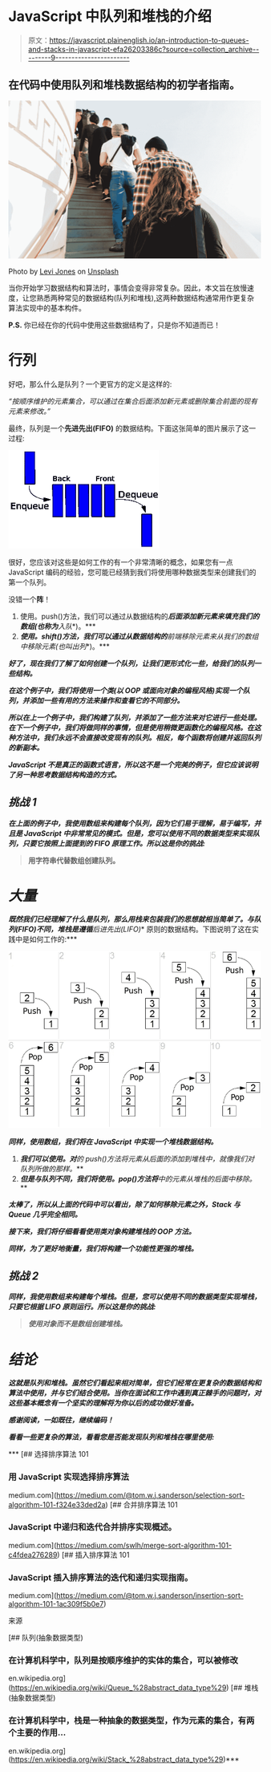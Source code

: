 # JavaScript 中队列和堆栈的介绍

> 原文：<https://javascript.plainenglish.io/an-introduction-to-queues-and-stacks-in-javascript-efa26203386c?source=collection_archive---------9----------------------->

## 在代码中使用队列和堆栈数据结构的初学者指南。

![](img/12c443fa5a212a7a60da7b225cef0044.png)

Photo by [Levi Jones](https://unsplash.com/@levidjones?utm_source=medium&utm_medium=referral) on [Unsplash](https://unsplash.com?utm_source=medium&utm_medium=referral)

当你开始学习数据结构和算法时，事情会变得非常复杂。因此，本文旨在放慢速度，让您熟悉两种常见的数据结构(队列和堆栈),这两种数据结构通常用作更复杂算法实现中的基本构件。

**P.S.**
你已经在你的代码中使用这些数据结构了，只是你不知道而已！

# 行列

好吧，那么什么是队列？一个更官方的定义是这样的:

*“按顺序维护的元素集合，可以通过在集合后面添加新元素或删除集合前面的现有元素来修改。”*

最终，队列是一个**先进先出(FIFO)** 的数据结构。下面这张简单的图片展示了这一过程:

![](img/51621a9f478b3ec76bd31e5353a52e80.png)

很好，您应该对这些是如何工作的有一个非常清晰的概念，如果您有一点 JavaScript 编码的经验，您可能已经猜到我们将使用哪种数据类型来创建我们的第一个队列。

没错一个**阵**！

1.  使用。push()方法，我们可以通过从数据结构的***后面添加新元素来填充我们的数组(也称为**入队**)。***
2.  ***使用。shift()方法，我们可以通过从数据结构的**前端**移除元素来从我们的数组中移除元素(也叫**出列**)。***

***好了，现在我们了解了如何创建一个队列，让我们更形式化一些，给我们的队列一些结构。***

***在这个例子中，我们将使用一个类(以 OOP 或面向对象的编程风格)实现一个队列，并添加一些有用的方法来操作和查看它的不同部分。***

***所以在上一个例子中，我们构建了队列，并添加了一些方法来对它进行一些处理。在下一个例子中，我们将做同样的事情，但是使用稍微更函数化的编程风格。在这种方法中，我们永远不会直接改变现有的队列。相反，每个函数将创建并返回队列的新副本。***

***JavaScript 不是真正的函数式语言，所以这不是一个完美的例子，但它应该说明了另一种思考数据结构构造的方式。***

## ***挑战 1***

***在上面的例子中，我使用数组来构建每个队列，因为它们易于理解，易于编写，并且是 JavaScript 中非常常见的模式。但是，您可以使用不同的数据类型来实现队列，只要它按照上面提到的 FIFO 原理工作。所以这是你的挑战:***

> ******用字符串代替数组创建队列。******

# ***大量***

***既然我们已经理解了什么是队列，那么用栈来包装我们的思想就相当简单了。与队列(FIFO)不同，堆栈是遵循**后进先出(LIFO)** 原则的数据结构。下图说明了这在实践中是如何工作的:***

***![](img/2deca43c890e810077fa21a676278036.png)***

***同样，使用数组，我们将在 JavaScript 中实现一个堆栈数据结构。***

1.  ***我们可以使用。对**的 push()方法将**元素从**后面的**添加到堆栈中，就像我们对队列所做的那样。***
2.  ***但是与队列不同，我们将使用。pop()方法将**中的**元素从堆栈的**后面**中移除。***

***太棒了，所以从上面的代码中可以看出，除了如何移除元素之外，Stack 与 Queue 几乎完全相同。***

***接下来，我们将仔细看看使用类对象构建堆栈的 OOP 方法。***

***同样，为了更好地衡量，我们将构建一个功能性更强的堆栈。***

## ***挑战 2***

***同样，我使用数组来构建每个堆栈。但是，您可以使用不同的数据类型实现堆栈，只要它根据 LIFO 原则运行。所以这是你的挑战:***

> ***使用对象而不是数组创建堆栈。***

# ***结论***

***这就是队列和堆栈。虽然它们看起来相对简单，但它们经常在更复杂的数据结构和算法中使用，并与它们结合使用。当你在面试和工作中遇到真正棘手的问题时，对这些基本概念有一个坚实的理解将为你以后的成功做好准备。***

***感谢阅读，一如既往，继续编码！***

***看看一些更复杂的算法，看看您是否能发现队列和堆栈在哪里使用:***

***[](https://medium.com/@tom.w.j.sanderson/selection-sort-algorithm-101-f324e33ded2a) [## 选择排序算法 101

### 用 JavaScript 实现选择排序算法

medium.com](https://medium.com/@tom.w.j.sanderson/selection-sort-algorithm-101-f324e33ded2a) [](https://medium.com/swlh/merge-sort-algorithm-101-c4fdea276289) [## 合并排序算法 101

### JavaScript 中递归和迭代合并排序实现概述。

medium.com](https://medium.com/swlh/merge-sort-algorithm-101-c4fdea276289) [](https://medium.com/@tom.w.j.sanderson/insertion-sort-algorithm-101-1ac309f5b0e7) [## 插入排序算法 101

### JavaScript 插入排序算法的迭代和递归实现指南。

medium.com](https://medium.com/@tom.w.j.sanderson/insertion-sort-algorithm-101-1ac309f5b0e7) 

来源

[](https://en.wikipedia.org/wiki/Queue_%28abstract_data_type%29) [## 队列(抽象数据类型)

### 在计算机科学中，队列是按顺序维护的实体的集合，可以被修改

en.wikipedia.org](https://en.wikipedia.org/wiki/Queue_%28abstract_data_type%29) [](https://en.wikipedia.org/wiki/Stack_%28abstract_data_type%29) [## 堆栈(抽象数据类型)

### 在计算机科学中，栈是一种抽象的数据类型，作为元素的集合，有两个主要的作用…

en.wikipedia.org](https://en.wikipedia.org/wiki/Stack_%28abstract_data_type%29)***